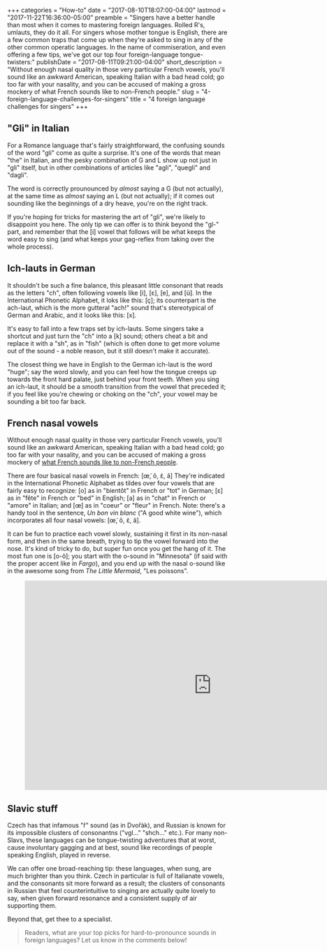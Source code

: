 +++
categories = "How-to"
date = "2017-08-10T18:07:00-04:00"
lastmod = "2017-11-22T16:36:00-05:00"
preamble = "Singers have a better handle than most when it comes to mastering foreign languages. Rolled R's, umlauts, they do it all. For singers whose mother tongue is English, there are a few common traps that come up when they're asked to sing in any of the other common operatic languages. In the name of commiseration, and even offering a few tips, we've got our top four foreign-language tongue-twisters:"
publishDate = "2017-08-11T09:21:00-04:00"
short_description = "Without enough nasal quality in those very particular French vowels, you'll sound like an awkward American, speaking Italian with a bad head cold; go too far with your nasality, and you can be accused of making a gross mockery of what French sounds like to non-French people."
slug = "4-foreign-language-challenges-for-singers"
title = "4 foreign language challenges for singers"
+++

## "Gli" in Italian 

For a Romance language that's fairly straightforward, the confusing sounds of the word "gli" come as quite a surprise. It's one of the words that mean "the" in Italian, and the pesky combination of G and L show up not just in "gli" itself, but in other combinations of articles like "agli", "quegli" and "dagli". 

The word is correctly prounounced by *almost* saying a G (but not actually), at the same time as *almost* saying an L (but not actually); if it comes out sounding like the beginnings of a dry heave, you're on the right track.

If you're hoping for tricks for mastering the art of "gli", we're likely to disappoint you here. The only tip we can offer is to think beyond the "gl-" part, and remember that the [i] vowel that follows will be what keeps the word easy to sing (and what keeps your gag-reflex from taking over the whole process).

## Ich-lauts in German

It shouldn't be such a fine balance, this pleasant little consonant that reads as the letters "ch", often following vowels like [i], [ɛ], [e], and [ü]. In the International Phonetic Alphabet, it loks like this: [ç]; its counterpart is the ach-laut, which is the more gutteral "ach!" sound that's stereotypical of German and Arabic, and it looks like this: [x].

It's easy to fall into a few traps set by ich-lauts. Some singers take a shortcut and just turn the "ch" into a [k] sound; others cheat a bit and replace it with a "sh", as in "fish" (which is often done to get more volume out of the sound - a noble reason, but it still doesn't make it accurate). 

The closest thing we have in English to the German ich-laut is the word "huge"; say the word slowly, and you can feel how the tongue creeps up towards the front hard palate, just behind your front teeth. When you sing an ich-laut, it should be a smooth transition from the vowel that preceded it; if you feel like you're chewing or choking on the "ch", your vowel may be sounding a bit too far back.

## French nasal vowels 

Without enough nasal quality in those very particular French vowels, you'll sound like an awkward American, speaking Italian with a bad head cold; go too far with your nasality, and you can be accused of making a gross mockery of [what French sounds like to non-French people](https://youtu.be/-r7dveDEv-I).

There are four basical nasal vowels in French: [œ̃, õ, ɛ̃, ã] They're indicated in the International Phonetic Alphabet as tildes over four vowels that are fairly easy to recognize: [o] as in "bientôt" in French or "tot" in German; [ɛ] as in "fête" in French or "bed" in English; [a] as in "chat" in French or "amore" in Italian; and [œ] as in "coeur" or "fleur" in French. Note: there's a handy tool in the sentence, *Un bon vin blanc* ("A good white wine"), which incorporates all four nasal vowels: [œ̃, õ, ɛ̃, ã]. 

It can be fun to practice each vowel slowly, sustaining it first in its non-nasal form, and then in the same breath, trying to tip the vowel forward into the nose. It's kind of tricky to do, but super fun once you get the hang of it. The most fun one is [o-õ]; you start with the o-sound in "Minnesota" (if said with the proper accent like in *Fargo*), and you end up with the nasal o-sound like in the awesome song from *The Little Mermaid*, "Les poissons".

<figure data-type="video">
<iframe width="854" height="480" src="https://www.youtube.com/embed/G0KC5AcLbWs" frameborder="0" allowfullscreen></iframe>
</figure>

## Slavic stuff 

Czech has that infamous "ř" sound (as in Dvořàk), and Russian is known for its impossible clusters of consonantns ("vgl..." "shch..." etc.). For many non-Slavs, these languages can be tongue-twisting adventures that at worst, cause involuntary gagging and at best, sound like recordings of people speaking English, played in reverse.

We can offer one broad-reaching tip: these languages, when sung, are much brighter than you think. Czech in particular is full of Italianate vowels, and the consonants sit more forward as a result; the clusters of consonants in Russian that feel counterintuitive to singing are actually quite lovely to say, when given forward resonance and a consistent supply of air supporting them.

Beyond that, get thee to a specialist.

>Readers, what are your top picks for hard-to-pronounce sounds in foreign languages? Let us know in the comments below!

